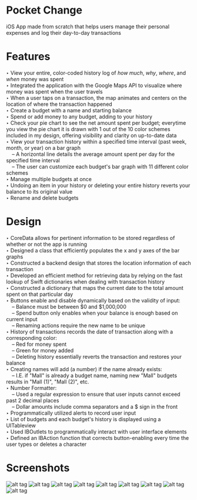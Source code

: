 # Pocket Change
iOS App made from scratch that helps users manage their personal expenses and log their day-to-day transactions

# Features
‣ View your entire, color-coded history log of <i>how much</i>, <i>why</i>, <i>where</i>, and <i>when</i> money was spent <br />
‣ Integrated the application with the Google Maps API to visualize where money was spent when the user travels <br />
‣ When a user taps on a transaction, the map animates and centers on the location of where the transaction happened <br /> 
‣ Create a budget with a name and starting balance <br />
‣ Spend or add money to any budget, adding to your history <br />
‣ Check your pie chart to see the net amount spent per budget; everytime you view the pie chart it is drawn with 1 out of the 10 color schemes included in my design, offering visibility and clarity on up-to-date data <br />
‣ View your transaction history within a specified time interval (past week, month, or year) on a bar graph <br />
&nbsp;&nbsp;&nbsp;&nbsp;– A horizontal line details the average amount spent per day for the specified time interval <br />
&nbsp;&nbsp;&nbsp;&nbsp;– The user can customize each budget's bar graph with 11 different color schemes <br />
‣ Manage multiple budgets at once <br />
‣ Undoing an item in your history or deleting your entire history reverts your balance to its original value <br />
‣ Rename and delete budgets <br />

# Design
‣ CoreData allows for pertinent information to be stored regardless of whether or not the app is running <br />
‣ Designed a class that efficiently populates the x and y axes of the bar graphs <br />
‣ Constructed a backend design that stores the location information of each transaction <br />
‣ Developed an efficient method for retrieving data by relying on the fast lookup of Swift dictionaries when dealing with transaction history <br />
‣ Constructed a dictionary that maps the current date to the total amount spent on that particular day <br />
‣ Buttons enable and disable dynamically based on the validity of input: <br />
&nbsp;&nbsp;&nbsp;&nbsp;– Balance must be between $0 and $1,000,000 <br />
&nbsp;&nbsp;&nbsp;&nbsp;– Spend button only enables when your balance is enough based on current input <br />
&nbsp;&nbsp;&nbsp;&nbsp;– Renaming actions require the new name to be unique <br />
‣ History of transactions records the date of transaction along with a corresponding color: <br />
&nbsp;&nbsp;&nbsp;&nbsp;– Red for money spent <br />
&nbsp;&nbsp;&nbsp;&nbsp;– Green for money added <br />
&nbsp;&nbsp;&nbsp;&nbsp;– Deleting history essentially reverts the transaction and restores your balance <br />
‣ Creating names will add (a number) if the name already exists: <br />
&nbsp;&nbsp;&nbsp;&nbsp;– I.E. if "Mall" is already a budget name, naming new "Mall" budgets results in "Mall (1)", "Mall (2)", etc. <br />
‣ Number Formatter: <br />
&nbsp;&nbsp;&nbsp;&nbsp;– Used a regular expression to ensure that user inputs cannot exceed past 2 decimal places <br />
&nbsp;&nbsp;&nbsp;&nbsp;– Dollar amounts include comma separators and a $ sign in the front <br />
‣ Programmatically utilized alerts to record user input <br />
‣ List of budgets and each budget's history is displayed using a UITableview <br />
‣ Used IBOutlets to programmatically interact with user interface elements <br />
‣ Defined an IBAction function that corrects button-enabling every time the user types or deletes a character <br /> 

# Screenshots
![alt tag](http://i.imgur.com/QYkpueM.jpg)
![alt tag](http://i.imgur.com/CfjN8QF.jpg)
![alt tag](http://i.imgur.com/XvlLNAy.png)
![alt tag](http://i.imgur.com/8YZRb2Y.jpg)
![alt tag](http://i.imgur.com/rsZk4Lz.jpg)
![alt tag](http://i.imgur.com/WzapKJJ.png)
![alt tag](http://i.imgur.com/wwkw2Uy.jpg)
![alt tag](http://i.imgur.com/xU8B3eQ.png)
![alt tag](http://i.imgur.com/1cCDaJq.png)

